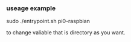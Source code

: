 ### useage example
sudo ./entrypoint.sh pi0-raspbian

to change valiable that is directory as you want.
